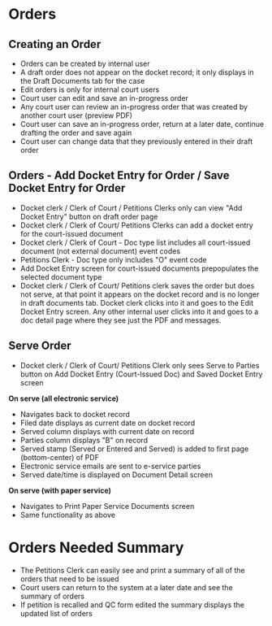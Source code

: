 # Orders

## Creating an Order 
* Orders can be created by internal user 
* A draft order does not appear on the docket record; it only displays in the Draft Documents tab for the case
* Edit orders is only for internal court users 
* Court user can edit and save an in-progress order
* Any court user can review an in-progress order that was created by another court user (preview PDF)
* Court user can save an in-progress order, return at a later date, continue drafting the order and save again
* Court user can change data that they previously entered in their draft order

## Orders - Add Docket Entry for Order / Save Docket Entry for Order
* Docket clerk / Clerk of Court / Petitions Clerks only can view "Add Docket Entry" button on draft order page
* Docket clerk / Clerk of Court/ Petitions Clerks can add a docket entry for the court-issued document
* Docket clerk / Clerk of Court - Doc type list includes all court-issued document (not external document) event codes  
* Petitions Clerk - Doc type only includes "O" event code 
* Add Docket Entry screen for court-issued documents prepopulates the selected document type 
* Docket clerk / Clerk of Court/ Petitions clerk saves the order but does not serve, at that point it appears on the docket record and is no longer in draft documents tab. Docket clerk clicks into it and goes to the Edit Docket Entry screen. Any other internal user clicks into it and goes to a doc detail page where they see just the PDF and messages. 

## Serve Order 
* Docket clerk / Clerk of Court/ Petitions Clerk only sees Serve to Parties button on Add Docket Entry (Court-Issued Doc) and Saved Docket Entry screen 

**On serve (all electronic service)**
* Navigates back to docket record 
* Filed date displays as current date on docket record 
* Served column displays with current date on record 
* Parties column displays "B" on record 
* Served stamp (Served or Entered and Served) is added to first page (bottom-center) of PDF 
* Electronic service emails are sent to e-service parties 
* Served date/time is displayed on Document Detail screen 

**On serve (with paper service)**
* Navigates to Print Paper Service Documents screen
* Same functionality as above 

# Orders Needed Summary

* The Petitions Clerk can easily see and print a summary of all of the orders that need to be issued
* Court users can return to the system at a later date and see the summary of orders
* If petition is recalled and QC form edited the summary displays the updated list of orders
